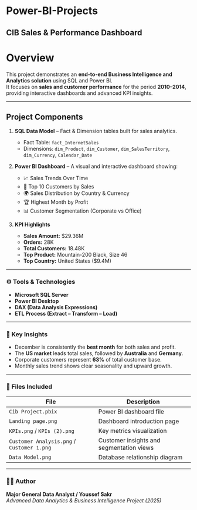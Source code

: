 # Power-BI-Projects
## CIB Sales & Performance Dashboard

# Overview
This project demonstrates an **end-to-end Business Intelligence and Analytics solution** using SQL and Power BI.  
It focuses on **sales and customer performance** for the period **2010–2014**, providing interactive dashboards and advanced KPI insights.

---

## Project Components
1. **SQL Data Model** – Fact & Dimension tables built for sales analytics.  
   - Fact Table: `fact_InternetSales`  
   - Dimensions: `dim_Product`, `dim_Customer`, `dim_SalesTerritory`, `dim_Currency`, `Calendar_Date`

2. **Power BI Dashboard** – A visual and interactive dashboard showing:
   - 📈 Sales Trends Over Time  
   - 🧍 Top 10 Customers by Sales  
   - 🌍 Sales Distribution by Country & Currency  
   - 🏆 Highest Month by Profit  
   - 📊 Customer Segmentation (Corporate vs Office)

3. **KPI Highlights**
   - **Sales Amount:** $29.36M  
   - **Orders:** 28K  
   - **Total Customers:** 18.48K  
   - **Top Product:** Mountain-200 Black, Size 46  
   - **Top Country:** United States ($9.4M)

---

### ⚙️ Tools & Technologies
- **Microsoft SQL Server**
- **Power BI Desktop**
- **DAX (Data Analysis Expressions)**
- **ETL Process (Extract – Transform – Load)**

---

### 🧩 Key Insights
- December is consistently the **best month** for both sales and profit.  
- The **US market** leads total sales, followed by **Australia** and **Germany**.  
- Corporate customers represent **63%** of total customer base.  
- Monthly sales trend shows clear seasonality and upward growth.  

---

### 📂 Files Included
| File | Description |
|------|--------------|
| `Cib Project.pbix` | Power BI dashboard file |
| `Landing page.png` | Dashboard introduction page |
| `KPIs.png` / `KPIs (2).png` | Key metrics visualization |
| `Customer Analysis.png` / `Customer 1.png` | Customer insights and segmentation views |
| `Data Model.png` | Database relationship diagram |

---

### 🧑‍💻 Author
**Major General Data Analyst / Youssef Sakr**  
*Advanced Data Analytics & Business Intelligence Project (2025)*  

